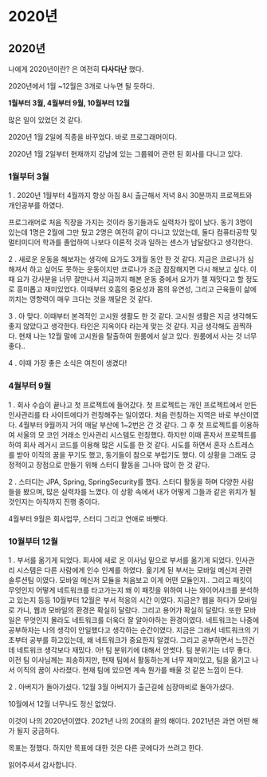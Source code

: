 # 2020년

## 2020년

나에게 2020년이란? 은 여전히 **다사다난** 했다.

2020년에서 1월 ~12월은 3개로 나누면 될 듯하다.

**1월부터 3월, 4월부터 9월, 10월부터 12월**

많은 일이 있었던 것 같다.

2020년 1월 2일에 직종을 바꾸었다. 바로 프로그래머이다.

2020년 1월 2일부터 현재까지 강남에 있는 그룹웨어 관련 된 회사를 다니고 있다.

### 1월부터 3월

1 . 2020년 1월부터 4월까지 항상 아침 8시 출근해서 저녁 8시 30분까지 프로젝트와 개인공부를 하였다.

프로그래머로 처음 직장을 가지는 것이라 동기들과도 실력차가 많이 났다. 동기 3명이 있는데 1명은 2월에 그만 뒀고 2명은 여전히 같이 다니고 있었는데, 둘다 컴퓨터공학 및 멀티미디어 학과를 졸업하여 나보다 이론적 것과 일하는 센스가 남달랐다고 생각한다.

2 . 새로운 운동을 해보자는 생각에 요가도 3개월 동안 한 것 같다. 지금은 코로나가 심해져서 하고 싶어도 못하는 운동이지만 코로나가 조금 잠잠해지면 다시 해보고 싶다. 이때 요가 강사분을 너무 잘만나서 지금까지 해본 운동 중에서 요가가 젤 재밋다고 할 정도로 흥미롭고 재미있었다. 이때부터 호흡의 중요성과 몸의 유연성, 그리고 근육들이 삶에 끼치는 영향력이 매우 크다는 것을 깨달은 것 같다.

3 . 아 맞다. 이때부터 본격적인 고시원 생활도 한 것 같다. 고시원 생활은 지금 생각해도 좋지 않았다고 생각한다. 타인은 지옥이다 라는게 맞는 것 같다. 지금 생각해도 끔찍하다. 현재 나는 12월 말에 고시원을 탈출하여 원룸에서 살고 있다. 원룸에서 사는 것 너무 좋다..

4 . 이때 가장 좋은 소식은 여친이 생겼다!

### 4월부터 9월

1 . 회사 수습이 끝나고 첫 프로젝트에 들어갔다. 첫 프로젝트는 개인 프로젝트에서 만든 인사관리를 타 사이트에다가 런칭해주는 일이였다. 처음 런칭하는 지역은 바로 부산이였다. 4월부터 9월까지 거의 매달 부산에 1~2번은 간 것 같다. 그 후 첫 프로젝트를 이용하여 서울의 모 코인 거래소 인사관리 시스템도 런칭했다. 하지만 이때 혼자서 프로젝트를 하여 회사 레거시 코드를 이용해 많은 시도를 한 것 같다. 시도를 하면서 혼자 스트레스를 받아 이직의 꿈을 꾸기도 했고, 동기들이 참으로 부럽기도 했다. 이 상황을 그래도 긍정적이고 장점으로 만들기 위해 스터디 활동을 그나마 많이 한 것 같다.

2 . 스터디는 JPA, Spring, SpringSecurity를 했다. 스터디 활동을 하며 다양한 사람들을 봤으며, 많은 실력차를 느꼈다. 이 상황 속에서 내가 어떻게 그들과 같은 위치가 될 것인지는 아직까지 진행 중이다.

4월부터 9월은 회사업무, 스터디 그리고 연애로 바빳다.

### 10월부터 12월

1 . 부서를 옮기게 되었다. 회사에 새로 온 이사님 밑으로 부서를 옮기게 되었다. 인사관리 시스템은 다른 사람에게 인수 인계를 하였다. 옮기게 된 부서는 모바일 메신저 관련 솔루션팀 이였다. 모바일 메신저 모듈을 처음보고 이게 어떤 모듈인지.. 그리고 패킷이 무엇인지 어떻게 네트워크를 타고가는지 왜 이 패킷을 위하여 나는 와이어샤크를 분석하고 있는지 등등 10월부터 12월은 부서 적응의 시간 이였다. 지금은? 웹을 하다가 모바일로 가니, 웹과 모바일의 환경은 확실히 달랐다. 그리고 용어가 확실히 달랐다. 또한 모바일은 무엇인지 몰라도 네트워크를 더욱더 잘 알아야하는 환경이였다. 네트워크는 나중에 공부하자는 나의 생각이 안일했다고 생각하는 순간이였다. 지금은 그래서 네트워크의 기초부터 공부를 하고있는데, 왜 네트워크가 중요한지 알겠다. 그리고 공부하면서 느낀건데 네트워크 생각보다 재밌다. 아! 팀 분위기에 대해서 안썻다. 팀 분위기는 너무 좋다. 이전 팀 이사님께는 죄송하지만, 현재 팀에서 활동하는게 너무 재미있고, 팀을 옮기고 나서 이직의 꿈이 사라졌다. 현재 팀에 있으면 계속 뭔가를 배울 것 같은 느낌이 든다.

2 . 아버지가 돌아가셨다. 12월 3월 아버지가 출근길에 심장마비로 돌아가셨다.

10월에서 12월 너무나도 정신 없었다.

이것이 나의 2020년이였다. 2021년 나의 20대의 끝의 해이다. 2021년은 과연 어떤 해가 될지 궁금하다.

목표는 정했다. 하지만 목표에 대한 것은 다른 곳에다가 쓰려고 한다.

읽어주셔서 감사합니다.

